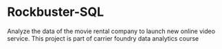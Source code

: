 # Rockbuster-SQL
Analyze the data of the movie rental company to launch new online video service. This project is part of carrier foundry data analytics course
